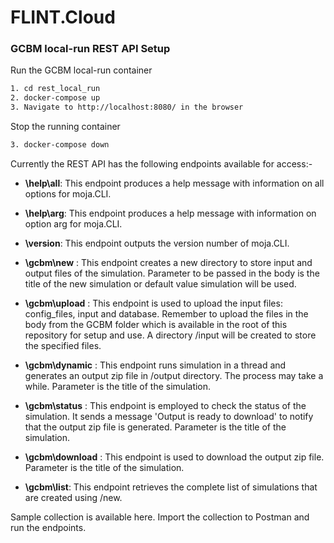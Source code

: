 # FLINT.Cloud
 
### GCBM local-run REST API Setup  
 
Run the GCBM local-run container
```bash
1. cd rest_local_run
2. docker-compose up
3. Navigate to http://localhost:8080/ in the browser
```
 
Stop the running container 
```bash
3. docker-compose down
```
 
Currently the REST API has the following endpoints available for access:-
 
- **\help\all**: This endpoint produces a help message with information on all options for moja.CLI.
 
- **\help\arg**: This endpoint produces a help message with information on option arg for moja.CLI.
 
- **\version**: This endpoint outputs the version number of moja.CLI.
 
- **\gcbm\new** : This endpoint creates a new directory to store input and output files of the simulation. Parameter to be passed in the body is the title of the new simulation or default value simulation will be used.
 
- **\gcbm\upload** : This endpoint is used to upload the input files: config_files, input and database. Remember to upload the files in the body from the GCBM folder which is available in the root of this repository for setup and use. A directory /input will be created to store the specified files. 
 
- **\gcbm\dynamic** : This endpoint runs simulation in a thread and generates an output zip file in /output directory. The process may take a while. Parameter is the title of the simulation.
 
- **\gcbm\status** : This endpoint is employed to check the status of the simulation. It sends a message 'Output is ready to download' to notify that the output zip file is generated. Parameter is the title of the simulation.
 
- **\gcbm\download** : This endpoint is used to download the output zip file. Parameter is the title of the simulation.
 
- **\gcbm\list**: This endpoint retrieves the complete list of simulations that are created using /new.
 
Sample collection is available here. Import the collection to Postman and run the endpoints.
